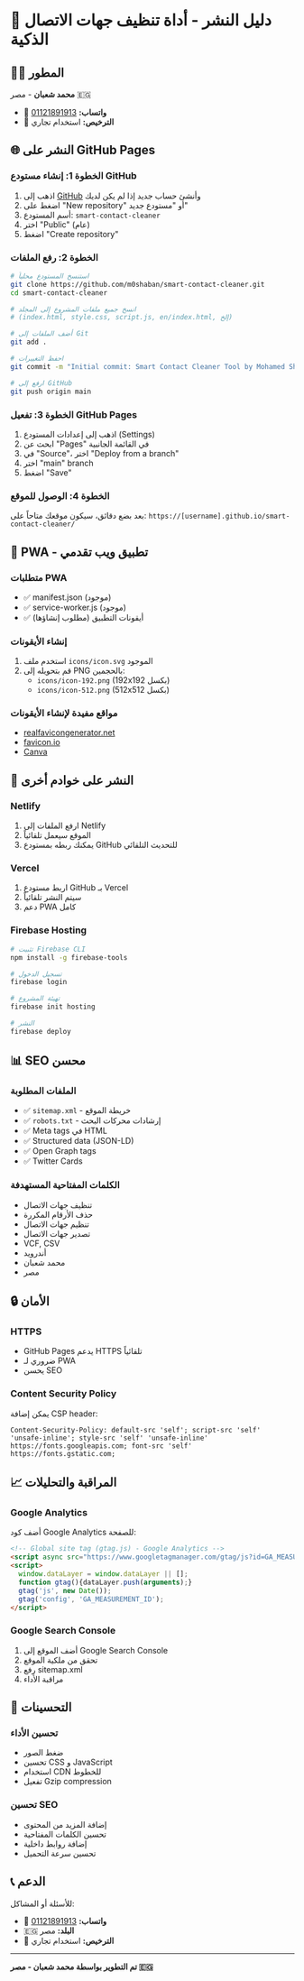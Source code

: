 # 🚀 دليل النشر - أداة تنظيف جهات الاتصال الذكية

## 👨‍💻 المطور
**محمد شعبان** - مصر 🇪🇬
- 📱 **واتساب:** [01121891913](https://wa.me/201121891913)
- 📄 **الترخيص:** استخدام تجاري

## 🌐 النشر على GitHub Pages

### الخطوة 1: إنشاء مستودع GitHub
1. اذهب إلى [GitHub](https://github.com) وأنشئ حساب جديد إذا لم يكن لديك
2. اضغط على "New repository" أو "مستودع جديد"
3. أسم المستودع: `smart-contact-cleaner`
4. اختر "Public" (عام)
5. اضغط "Create repository"

### الخطوة 2: رفع الملفات
```bash
# استنسخ المستودع محلياً
git clone https://github.com/m0shaban/smart-contact-cleaner.git
cd smart-contact-cleaner

# انسخ جميع ملفات المشروع إلى المجلد
# (index.html, style.css, script.js, en/index.html, إلخ)

# أضف الملفات إلى Git
git add .

# احفظ التغييرات
git commit -m "Initial commit: Smart Contact Cleaner Tool by Mohamed Shaban"

# ارفع إلى GitHub
git push origin main
```

### الخطوة 3: تفعيل GitHub Pages
1. اذهب إلى إعدادات المستودع (Settings)
2. ابحث عن "Pages" في القائمة الجانبية
3. في "Source"، اختر "Deploy from a branch"
4. اختر "main" branch
5. اضغط "Save"

### الخطوة 4: الوصول للموقع
بعد بضع دقائق، سيكون موقعك متاحاً على:
`https://[username].github.io/smart-contact-cleaner/`

## 📱 PWA - تطبيق ويب تقدمي

### متطلبات PWA
- ✅ manifest.json (موجود)
- ✅ service-worker.js (موجود)
- ✅ أيقونات التطبيق (مطلوب إنشاؤها)

### إنشاء الأيقونات
1. استخدم ملف `icons/icon.svg` الموجود
2. قم بتحويله إلى PNG بالحجمين:
   - `icons/icon-192.png` (192x192 بكسل)
   - `icons/icon-512.png` (512x512 بكسل)

### مواقع مفيدة لإنشاء الأيقونات
- [realfavicongenerator.net](https://realfavicongenerator.net)
- [favicon.io](https://favicon.io)
- [Canva](https://canva.com)

## 🔧 النشر على خوادم أخرى

### Netlify
1. ارفع الملفات إلى Netlify
2. الموقع سيعمل تلقائياً
3. يمكنك ربطه بمستودع GitHub للتحديث التلقائي

### Vercel
1. اربط مستودع GitHub بـ Vercel
2. سيتم النشر تلقائياً
3. دعم PWA كامل

### Firebase Hosting
```bash
# تثبيت Firebase CLI
npm install -g firebase-tools

# تسجيل الدخول
firebase login

# تهيئة المشروع
firebase init hosting

# النشر
firebase deploy
```

## 📊 SEO محسن

### الملفات المطلوبة
- ✅ `sitemap.xml` - خريطة الموقع
- ✅ `robots.txt` - إرشادات محركات البحث
- ✅ Meta tags في HTML
- ✅ Structured data (JSON-LD)
- ✅ Open Graph tags
- ✅ Twitter Cards

### الكلمات المفتاحية المستهدفة
- تنظيف جهات الاتصال
- حذف الأرقام المكررة
- تنظيم جهات الاتصال
- تصدير جهات الاتصال
- VCF, CSV
- أندرويد
- محمد شعبان
- مصر

## 🔒 الأمان

### HTTPS
- GitHub Pages يدعم HTTPS تلقائياً
- ضروري لـ PWA
- يحسن SEO

### Content Security Policy
يمكن إضافة CSP header:
```
Content-Security-Policy: default-src 'self'; script-src 'self' 'unsafe-inline'; style-src 'self' 'unsafe-inline' https://fonts.googleapis.com; font-src 'self' https://fonts.gstatic.com;
```

## 📈 المراقبة والتحليلات

### Google Analytics
أضف كود Google Analytics للصفحة:
```html
<!-- Global site tag (gtag.js) - Google Analytics -->
<script async src="https://www.googletagmanager.com/gtag/js?id=GA_MEASUREMENT_ID"></script>
<script>
  window.dataLayer = window.dataLayer || [];
  function gtag(){dataLayer.push(arguments);}
  gtag('js', new Date());
  gtag('config', 'GA_MEASUREMENT_ID');
</script>
```

### Google Search Console
1. أضف الموقع إلى Google Search Console
2. تحقق من ملكية الموقع
3. رفع sitemap.xml
4. مراقبة الأداء

## 🚀 التحسينات

### تحسين الأداء
- ضغط الصور
- تحسين CSS و JavaScript
- استخدام CDN للخطوط
- تفعيل Gzip compression

### تحسين SEO
- إضافة المزيد من المحتوى
- تحسين الكلمات المفتاحية
- إضافة روابط داخلية
- تحسين سرعة التحميل

## 📞 الدعم

للأسئلة أو المشاكل:
- 📱 **واتساب:** [01121891913](https://wa.me/201121891913)
- 🇪🇬 **البلد:** مصر
- 📄 **الترخيص:** استخدام تجاري

---

**تم التطوير بواسطة محمد شعبان - مصر 🇪🇬** 